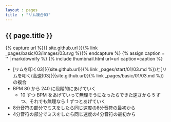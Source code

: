 ```yaml
---
layout : pages
title  : "リム複合03"
---
```


## {{ page.title }}

{% capture url %}{{ site.github.url }}{% link _pages/basic/03/images/03.svg %}{% endcapture %}
{% assign caption = '' | markdownify %}
{% include thumbnail.html url=url caption=caption %}

* [リムを叩く03]({{site.github.url}}{% link _pages/start/01/03.md %})と[リムを叩く(高速)03]({{site.github.url}}{% link _pages/basic/01/03.md %})の複合
* BPM 80 から 240 に段階的にあげていく
  * 10 ずつ BPM をあげていって無理そうになったらできた速さから 5 ずつ、それでも無理なら 1 ずつとあげていく
* 8分音符の部分でミスをしたら同じ速度の8分音符の最初から
* 4分音符の部分でミスをしたら同じ速度の4分音符の最初から